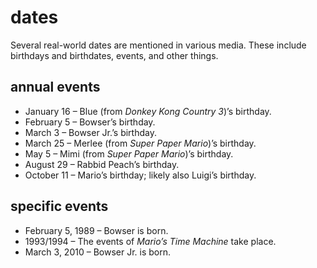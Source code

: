 # dates

Several real-world dates are mentioned in various media. These include birthdays and birthdates, events, and other things.

## annual events

* January 16 – Blue (from _Donkey Kong Country 3_)’s birthday.
* February 5 – Bowser’s birthday.
* March 3 – Bowser Jr.’s birthday.
* March 25 – Merlee (from _Super Paper Mario_)’s birthday.
* May 5 – Mimi (from _Super Paper Mario_)’s birthday.
* August 29 – Rabbid Peach’s birthday.
* October 11 – Mario’s birthday; likely also Luigi’s birthday.

## specific events

* February 5, 1989 – Bowser is born.
* 1993/1994 – The events of _Mario’s Time Machine_ take place.
* March 3, 2010 – Bowser Jr. is born.

